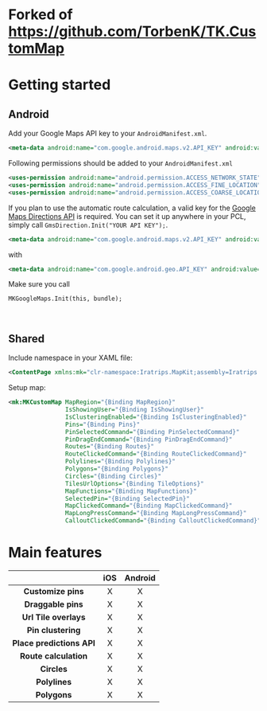 
# Forked of https://github.com/TorbenK/TK.CustomMap 

# Getting started

## Android

Add your Google Maps API key to your `AndroidManifest.xml`.

```XML
<meta-data android:name="com.google.android.maps.v2.API_KEY" android:value="YOUR API KEY" />
```

Following permissions should be added to your `AndroidManifest.xml`


```XML
<uses-permission android:name="android.permission.ACCESS_NETWORK_STATE" />
<uses-permission android:name="android.permission.ACCESS_FINE_LOCATION" />
<uses-permission android:name="android.permission.ACCESS_COARSE_LOCATION" />
```

If you plan to use the automatic route calculation, a valid key for the [Google Maps Directions API](https://developers.google.com/maps/documentation/directions/) is required. You can set it up anywhere in your PCL, simply call `GmsDirection.Init("YOUR API KEY");`.

```XML
<meta-data android:name="com.google.android.maps.v2.API_KEY" android:value="YOUR API KEY" />
``` 
with


```XML
<meta-data android:name="com.google.android.geo.API_KEY" android:value="YOUR API KEY" />
```
Make sure you call 
```CSharp 
MKGoogleMaps.Init(this, bundle); 
```    

<br />

## Shared

Include namespace in your XAML file:
```XML
<ContentPage xmlns:mk="clr-namespace:Iratrips.MapKit;assembly=Iratrips.MapKit" />
```

Setup map:
```XML
<mk:MKCustomMap MapRegion="{Binding MapRegion}"
                IsShowingUser="{Binding IsShowingUser}"
                IsClusteringEnabled="{Binding IsClusteringEnabled}"
                Pins="{Binding Pins}"
                PinSelectedCommand="{Binding PinSelectedCommand}"
                PinDragEndCommand="{Binding PinDragEndCommand}"
                Routes="{Binding Routes}"
                RouteClickedCommand="{Binding RouteClickedCommand}"
                Polylines="{Binding Polylines}"
                Polygons="{Binding Polygons}"
                Circles="{Binding Circles}"
                TilesUrlOptions="{Binding TileOptions}"
                MapFunctions="{Binding MapFunctions}"
                SelectedPin="{Binding SelectedPin}"
                MapClickedCommand="{Binding MapClickedCommand}"
                MapLongPressCommand="{Binding MapLongPressCommand}"
                CalloutClickedCommand="{Binding CalloutClickedCommand}" />
```


# Main features

|| iOS | Android |
|:------:|:------:|:------:|
| **Customize pins** | X | X |
| **Draggable pins** | X | X |
| **Url Tile overlays** | X | X |
| **Pin clustering** | X | X |
| **Place predictions API** | X | X |
| **Route calculation** | X | X |
| **Circles** | X | X |
| **Polylines** | X | X |
| **Polygons** | X | X |
